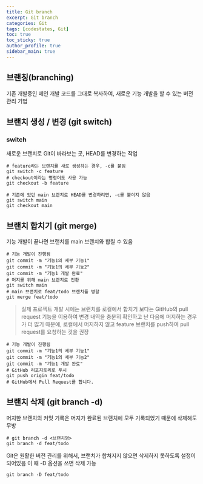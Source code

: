 ```yaml
---
title: Git branch
excerpt: Git branch
categories: Git
tags: [codestates, Git]
toc: true
toc_sticky: true
author_profile: true
sidebar_main: true
---
```

## 브랜칭(branching)
기존 개발중인 메인 개발 코드를 그대로 복사하여, 새로운 기능 개발을 할 수 있는 버전 관리 기법

## 브랜치 생성 / 변경 (git switch)
### switch
새로운 브랜치로 Git이 바라보는 곳, HEAD를 변경하는 작업 
```
# feature라는 브랜치를 새로 생성하는 경우, -c를 붙임
git switch -c feature
# checkout이라는 명령어도 사용 가능
git checkout -b feature

# 기존에 있던 main 브랜치로 HEAD를 변경하려면, -c를 붙이지 않음
git switch main
git checkout main
```
## 브랜치 합치기 (git merge)
기능 개발이 끝나면 브랜치를 main 브랜치와 합칠 수 있음
```
# 기능 개발이 진행됨
git commit -m "기능1의 세부 기능1"
git commit -m "기능1의 세부 기능2"
git commit -m "기능1 개발 완료"
# 머지를 위해 main 브랜치로 전환
git switch main
# main 브랜치로 feat/todo 브랜치를 병함
git merge feat/todo
```

> 실제 프로젝트 개발 시에는 브랜치를 로컬에서 합치기 보다는 GitHub의 pull request 기능을 이용하여 변경 내역을 충분히 확인하고 난 다음에 머지하는 경우가 더 많기 때문에, 로컬에서 머지하지 않고 feature 브랜치를 push하여 pull request를 요청하는 것을 권장

```
# 기능 개발이 진행됨
git commit -m "기능1의 세부 기능1"
git commit -m "기능1의 세부 기능2"
git commit -m "기능1 개발 완료"
# GitHub 리포지토리로 푸시
git push origin feat/todo
# GitHub에서 Pull Request를 합니다.
```

## 브랜치 삭제 (git branch -d)
머지한 브랜치의 커밋 기록은 머지가 완료된 브랜치에 모두 기록되었기 때문에 삭제해도 무방
```
# git branch -d <브랜치명>
git branch -d feat/todo
```
Git은 원활한 버전 관리를 위해서, 브랜치가 합쳐지지 않으면 삭제하지 못하도록 설정이 되어있음
이 때 -D 옵션을 쓰면 삭제 가능
```
git branch -D feat/todo
```
